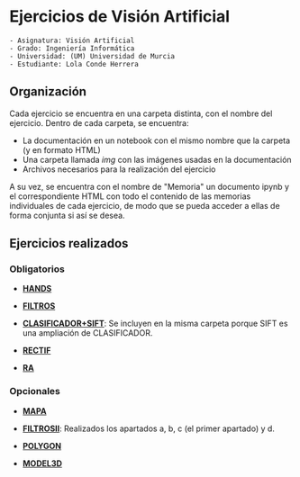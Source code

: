 # Ejercicios de Visión Artificial

```
- Asignatura: Visión Artificial
- Grado: Ingeniería Informática
- Universidad: (UM) Universidad de Murcia
- Estudiante: Lola Conde Herrera
```

## Organización

Cada ejercicio se encuentra en una carpeta distinta, con el nombre del ejercicio. Dentro de cada carpeta, se encuentra:

- La documentación en un notebook con el mismo nombre que la carpeta (y en formato HTML)
- Una carpeta llamada *img* con las imágenes usadas en la documentación
- Archivos necesarios para la realización del ejercicio
 
 A su vez, se encuentra con el nombre de "Memoria" un documento ipynb y el correspondiente HTML con todo el contenido de las memorias individuales de cada ejercicio, de modo que se pueda acceder a ellas de forma conjunta si así se desea.
## Ejercicios realizados

### Obligatorios

- [**HANDS**](./HANDS)

- [**FILTROS**](./FILTROS)

- [**CLASIFICADOR+SIFT**](./CLASIFICADOR%20+%20SIFT/): Se incluyen en la misma carpeta porque SIFT es una ampliación de CLASIFICADOR.

- [**RECTIF**](./RECTIF)

- [**RA**](./RA)

### Opcionales

- [**MAPA**](./MAPA)

- [**FILTROSII**](./FILTROSII/): Realizados los apartados a, b, c (el primer apartado) y d.

- [**POLYGON**](./POLYGON/)

- [**MODEL3D**](./MODEL3D/)

